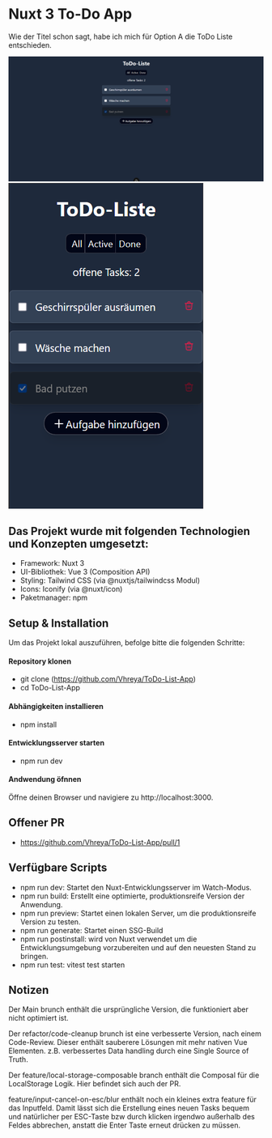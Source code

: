 # Nuxt 3 To-Do App

Wie der Titel schon sagt, habe ich mich für Option A die ToDo Liste entschieden.

![Desktop View](https://github.com/Vhreya/ToDo-List-App/blob/main/public/grafik.png?raw=true)
![Mobile View](https://github.com/Vhreya/ToDo-List-App/blob/main/public/ScreenshotMobileView.png?raw=true)

## Das Projekt wurde mit folgenden Technologien und Konzepten umgesetzt:

* Framework: Nuxt 3
* UI-Bibliothek: Vue 3 (Composition API)
* Styling: Tailwind CSS (via @nuxtjs/tailwindcss Modul)
* Icons: Iconify (via @nuxt/icon)
* Paketmanager: npm

## Setup & Installation

Um das Projekt lokal auszuführen, befolge bitte die folgenden Schritte:

#### Repository klonen
    
* git clone (https://github.com/Vhreya/ToDo-List-App)
* cd ToDo-List-App


#### Abhängigkeiten installieren
    
* npm install


#### Entwicklungsserver starten

* npm run dev
 

#### Andwendung öfnnen

Öffne deinen Browser und navigiere zu http://localhost:3000.

## Offener PR

* https://github.com/Vhreya/ToDo-List-App/pull/1

## Verfügbare Scripts

* npm run dev: Startet den Nuxt-Entwicklungsserver im Watch-Modus.
* npm run build: Erstellt eine optimierte, produktionsreife Version der Anwendung.
* npm run preview: Startet einen lokalen Server, um die produktionsreife Version zu testen.
* npm run generate: Startet einen SSG-Build
* npm run postinstall: wird von Nuxt verwendet um die Entwicklungsumgebung vorzubereiten und auf den neuesten Stand zu bringen.
* npm run test: vitest test starten


## Notizen

Der Main brunch enthält die ursprüngliche Version, die funktioniert aber nicht optimiert ist.

Der refactor/code-cleanup brunch ist eine verbesserte Version, nach einem Code-Review.
Dieser enthält sauberere Lösungen mit mehr nativen Vue Elementen.
z.B. verbessertes Data handling durch eine Single Source of Truth.

Der feature/local-storage-composable branch enthält die Composal für die LocalStorage Logik.
Hier befindet sich auch der PR.

feature/input-cancel-on-esc/blur enthält noch ein kleines extra feature für das Inputfeld.
Damit lässt sich die Erstellung eines neuen Tasks bequem und natürlicher per ESC-Taste bzw durch klicken irgendwo außerhalb des Feldes abbrechen, anstatt die Enter Taste erneut drücken zu müssen.
